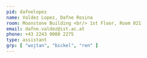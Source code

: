 ```yaml
---
pid: dafnelopez
name: Valdez Lopez, Dafne Rosina
room: Moonstone Building <br/> 1st Floor, Room 021
email: dafne.valdez@ist.ac.at
phone: +43 2243 9000 2275
type: assistant
grp: [ "wojtan", "bickel", "ren" ]
---
```

